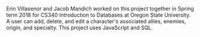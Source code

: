 Erin Villasenor and Jacob Mandich worked on this project together in Spring term 2018 for CS340 Introduction to Databases at Oregon State University. A user can add, delete, and edit a character's associated allies, enemies, origin, and specialty. This project uses JavaScript and SQL.

